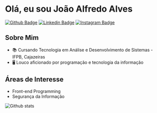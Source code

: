 # Olá, eu sou João Alfredo Alves

[![Github Badge](https://img.shields.io/badge/GitHub-100000?style=for-the-badge&logo=github&logoColor=white&link=https://github.com/JoaoAlfredoAlves)](https://github.com/JoaoAlfredoAlves)
[![Linkedin Badge](https://img.shields.io/badge/LinkedIn-0077B5?style=for-the-badge&logo=linkedin&logoColor=white&link=https://www.linkedin.com/in/joaoalfredoalves/)](https://www.linkedin.com/in/joaoalfredoalves/)
[![Instagram Badge](https://img.shields.io/badge/Instagram-E4405F?style=for-the-badge&logo=instagram&logoColor=white&link=https://www.instagram.com/joao.alfredo.a)](https://www.instagram.com/joao.alfredo.a)

## Sobre Mim

- 📚 Cursando Tecnologia em Análise e Desenvolvimento de Sistemas - IFPB, Cajazeiras
- 🖥️ Louco aficionado por programação e tecnologia da informação


## Áreas de Interesse

- Front-end Programming
- Segurança da Informação

![Github stats](https://github-readme-stats.vercel.app/api?username=JoaoAlfredoAlves&theme=nightowl&show_icons=true&count_private=true&hide=stars)
